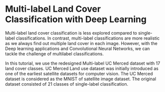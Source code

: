 # Multi-label Land Cover Classification with Deep Learning


Multi-label land cover classification is less explored compared to single-label classifications. In contrast, multi-label classifications are more realistic as we always find out multiple land cover in each image. However, with the Deep learning applications and Convolutional Neural Networks, we can tackle the challenge of multilabel classifications.


In this tutorial, we use the redesigned Multi-label UC Merced dataset with 17 land cover classes. UC Merced Land use dataset was initially introduced as one of the earliest satellite datasets for computer vision. The UC Merced dataset is considered as the MNIST of satellite image dataset. The original dataset consisted of 21 classes of single-label classification.
